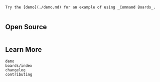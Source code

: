```{hint}
Try the [demo](./demo.md) for an example of using _Command Boards_.
```

```{include} ../README.md

```

## Open Source

```{include} ../LICENSE

```

## Learn More

```{toctree}
demo
boards/index
changelog
contributing
```
